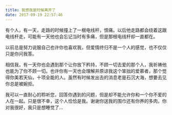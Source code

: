 ```yaml
---
title: 我想我是时候离开了
date: 2017-09-19 22:57:46
---
```


有个人，有一天，走路的时候撞上了一根电线杆，恨痛。以后他走路都会绕着这跟电线杆走，可能有一天他也会忘记当时有多痛，但是那根电线杆却一直都在。

以前总是努力说服自己也许你也喜欢我，但爱情终归不是一个人的感觉，也不仅仅只是你问我答。

相信我，有一天你也会遇到那个让你放下矜持，不顾一切去爱的那个人，我祈祷他也能为了你不顾一切。也许你有一天也会理解并原谅我这个笨拙的爱慕者，那个觉得你美若天仙，十项全能的人。虽然有时候发出去的消息老是石沉大海，想要去见你总是被婉拒。

我可以一直耐心的聆听您，回答你遇到的问题，但是却不能允许你和一个你不爱的人在一起。只是很不幸，这个人恰恰是我。谢谢你送我的围巾还有你养的多肉，你对我很好，我只是想睡觉了...
